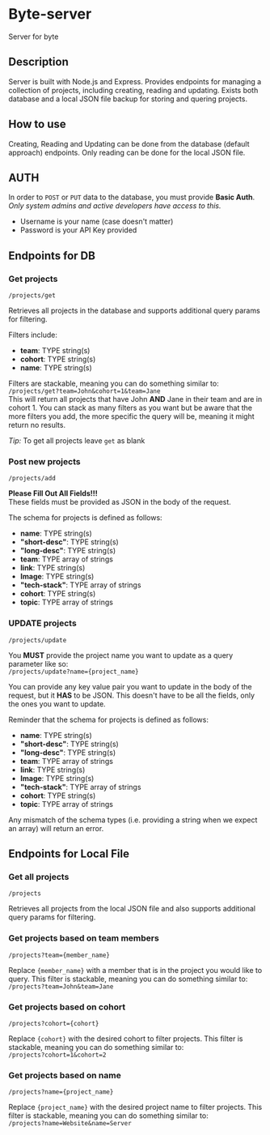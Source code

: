 # Byte-server
Server for byte

## Description
Server is built with Node.js and Express. Provides endpoints for managing a collection of projects, including creating, reading and updating. Exists both database and a local JSON file backup for storing and quering projects.

## How to use
Creating, Reading and Updating can be done from the database (default approach) endpoints. Only reading can be done for the local JSON file.

## AUTH
In order to `POST` or `PUT` data to the database, you must provide **Basic Auth**. *Only system admins and active developers have access to this.* 
- Username is your name (case doesn't matter)
- Password is your API Key provided

## Endpoints for DB
### Get projects
`/projects/get`

Retrieves all projects in the database and supports additional query params for filtering.

Filters include:
- **team**: TYPE string(s)
- **cohort**: TYPE string(s)
- **name**: TYPE string(s)

Filters are stackable, meaning you can do something similar to:  
`/projects/get?team=John&cohort=1&team=Jane`  
This will return all projects that have John **AND** Jane in their team and are in cohort 1. You can stack as many filters as you want but be aware that the more filters you add, the more specific the query will be, meaning it might return no results.

*Tip:* To get all projects leave `get` as blank


### Post new projects
`/projects/add`

**Please Fill Out All Fields!!!**  
These fields must be provided as JSON in the body of the request.

The schema for projects is defined as follows:
- **name**: TYPE string(s)
- **"short-desc"**: TYPE string(s)
- **"long-desc"**: TYPE string(s)
- **team**: TYPE array of strings
- **link**: TYPE string(s)
- **Image**: TYPE string(s)
- **"tech-stack"**: TYPE array of strings
- **cohort**: TYPE string(s)
- **topic**: TYPE array of strings

### UPDATE projects
`/projects/update`

You **MUST** provide the project name you want to update as a query parameter like so:  
`/projects/update?name={project_name}`

You can provide any key value pair you want to update in the body of the request, but it **HAS** to be JSON. This doesn't have to be all the fields, only the ones you want to update.

Reminder that the schema for projects is defined as follows:
- **name**: TYPE string(s)
- **"short-desc"**: TYPE string(s)
- **"long-desc"**: TYPE string(s)
- **team**: TYPE array of strings
- **link**: TYPE string(s)
- **Image**: TYPE string(s)
- **"tech-stack"**: TYPE array of strings
- **cohort**: TYPE string(s)
- **topic**: TYPE array of strings

Any mismatch of the schema types (i.e. providing a string when we expect an array) will return an error.

## Endpoints for Local File

### Get all projects
`/projects`

Retrieves all projects from the local JSON file and also supports additional query params for filtering. 

### Get projects based on team members
`/projects?team={member_name}`

Replace `{member_name}` with a member that is in the project you would like to query. This filter is stackable, meaning you can do something similar to:  
`/projects?team=John&team=Jane`

### Get projects based on cohort
`/projects?cohort={cohort}`

Replace `{cohort}` with the desired cohort to filter projects. This filter is stackable, meaning you can do something similar to:  
`/projects?cohort=1&cohort=2`

### Get projects based on name
`/projects?name={project_name}`

Replace `{project_name}` with the desired project name to filter projects.
This filter is stackable, meaning you can do something similar to:  
`/projects?name=Website&name=Server`